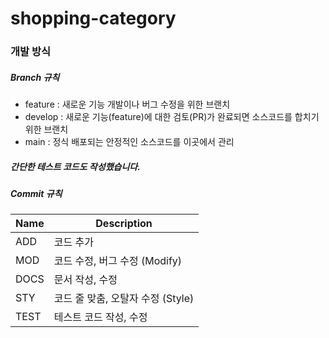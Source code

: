 # shopping-category

### 개발 방식

##### Branch 규칙

- feature : 새로운 기능 개발이나 버그 수정을 위한 브랜치
- develop : 새로운 기능(feature)에 대한 검토(PR)가 완료되면 소스코드를 합치기 위한 브랜치
- main : 정식 배포되는 안정적인 소스코드를 이곳에서 관리

##### 간단한 테스트 코드도 작성했습니다.

##### Commit 규칙

|Name     |Description|
|---------|-----------|
|ADD      |코드 추가|
|MOD      |코드 수정, 버그 수정 (Modify)|
|DOCS     |문서 작성, 수정|
|STY      |코드 줄 맞춤, 오탈자 수정 (Style)|
|TEST     |테스트 코드 작성, 수정| 

